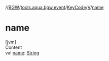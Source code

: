 //[BGW](../../../../index.md)/[tools.aqua.bgw.event](../../index.md)/[KeyCode](../index.md)/[V](index.md)/[name](name.md)



# name  
[jvm]  
Content  
val [name](name.md): [String](https://kotlinlang.org/api/latest/jvm/stdlib/kotlin/-string/index.html)  



